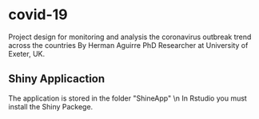 # covid-19

Project design for monitoring and analysis the coronavirus outbreak trend across the countries
By Herman Aguirre
PhD Researcher at University of Exeter, UK.

## Shiny Applicaction

The application is stored in the folder "ShineApp" \n
In Rstudio you must install the Shiny Packege.
